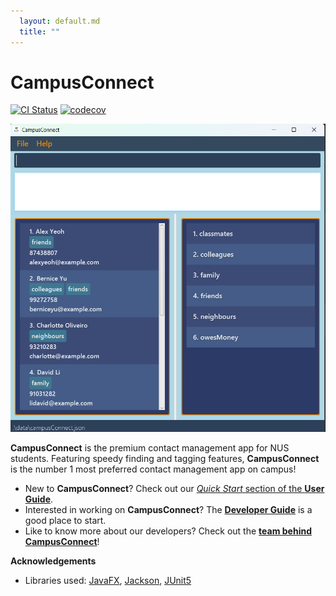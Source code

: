 ```yaml
---
  layout: default.md
  title: ""
---
```


# CampusConnect

[![CI Status](https://github.com/se-edu/CampusConnect/workflows/Java%20CI/badge.svg)](https://github.com/se-edu/CampusConnect/actions)
[![codecov](https://codecov.io/gh/se-edu/CampusConnect/branch/master/graph/badge.svg)](https://codecov.io/gh/se-edu/CampusConnect)

![Ui](images/Ui.png)

**CampusConnect** is the premium contact management app for NUS students. 
Featuring speedy finding and tagging features, **CampusConnect** is the number 1 most preferred contact management app on campus!


* New to **CampusConnect**? Check out our [_Quick Start_ section of the **User Guide**](UserGuide.html#quick-start).
* Interested in working on **CampusConnect**? The [**Developer Guide**](DeveloperGuide.html) is a good place to start.
* Like to know more about our developers? Check out the [**team behind CampusConnect**](AboutUs.md)!

**Acknowledgements**

* Libraries used: [JavaFX](https://openjfx.io/), [Jackson](https://github.com/FasterXML/jackson), [JUnit5](https://github.com/junit-team/junit5)
